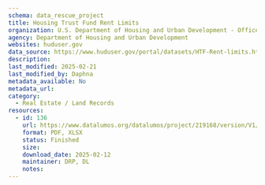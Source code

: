 ```yaml
---
schema: data_rescue_project 
title: Housing Trust Fund Rent Limits
organization: U.S. Department of Housing and Urban Development - Office of Policy Development and Research
agency: Department of Housing and Urban Development
websites: huduser.gov
data_source: https://www.huduser.gov/portal/datasets/HTF-Rent-limits.html
description: 
last_modified: 2025-02-21
last_modified_by: Daphna
metadata_available: No
metadata_url: 
category:
  - Real Estate / Land Records
resources:
  - id: 136
    url: https://www.datalumos.org/datalumos/project/219168/version/V1/view
    format: PDF, XLSX
    status: Finished
    size: 
    download_date: 2025-02-12
    maintainer: DRP, DL
    notes: 
---
```

